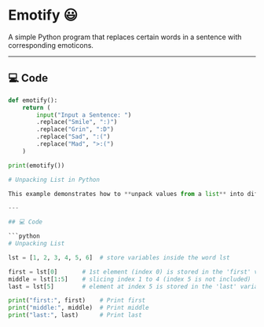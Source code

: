 # Emotify 😃

A simple Python program that replaces certain words in a sentence with corresponding emoticons.

---

## 💻 Code

```python
def emotify():
    return (
        input("Input a Sentence: ")
        .replace("Smile", ":)")
        .replace("Grin", ":D")
        .replace("Sad", ":(")
        .replace("Mad", ">:(")
    )

print(emotify())

# Unpacking List in Python

This example demonstrates how to **unpack values from a list** into different variables using indexing and slicing.

---

## 💻 Code

```python
# Unpacking List 

lst = [1, 2, 3, 4, 5, 6]  # store variables inside the word lst

first = lst[0]       # 1st element (index 0) is stored in the 'first' variable
middle = lst[1:5]    # slicing index 1 to 4 (index 5 is not included)
last = lst[5]        # element at index 5 is stored in the 'last' variable

print("first:", first)    # Print first 
print("middle:", middle)  # Print middle
print("last:", last)      # Print last 
